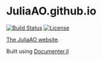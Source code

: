 # JuliaAO.github.io

[![Build Status](https://github.com/juliaAO/JuliaAO.github.io/actions/workflows/CI.yml/badge.svg?branch=main)](https://github.com/juliaAO/JuliaAO.github.io/actions/workflows/CI.yml?query=branch%3Amain)
[![License](https://img.shields.io/github/license/juliaAO/JuliaAO.github.io?color=yellow)](LICENSE)


[The JuliaAO website](https://juliaao.github.io/).

Built using [Documenter.jl](https://github.com/JuliaDocs/Documenter.jl/)
